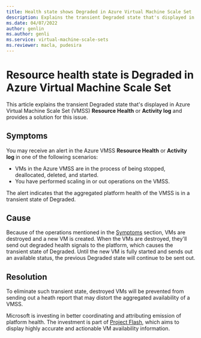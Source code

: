```yaml
---
title: Health state shows Degraded in Azure Virtual Machine Scale Set 
description: Explains the transient Degraded state that's displayed in Azure Virtual Machine Scale Set Resource Health or Activity Log.
ms.date: 04/07/2022
author: genlin
ms.author: genli
ms.service: virtual-machine-scale-sets
ms.reviewer: macla, pudesira
---
```

# Resource health state is Degraded in Azure Virtual Machine Scale Set

This article explains the transient Degraded state that's displayed in Azure Virtual Machine Scale Set (VMSS) **Resource Health** or **Activity log** and provides a solution for this issue.

## Symptoms

You may receive an alert in the Azure VMSS **Resource Health** or **Activity log** in one of the following scenarios:

- VMs in the Azure VMSS are in the process of being stopped, deallocated, deleted, and started.
- You have performed scaling in or out operations on the VMSS.

The alert indicates that the aggregated platform health of the VMSS is in a transient state of Degraded.

## Cause

Because of the operations mentioned in the [Symptoms](#symptoms) section, VMs are destroyed and a new VM is created. When the VMs are destroyed, they'll send out degraded health signals to the platform, which causes the transient state of Degraded. Until the new VM is fully started and sends out an available status, the previous Degraded state will continue to be sent out.

## Resolution

To eliminate such transient state, destroyed VMs will be prevented from sending out a heath report that may distort the aggregated availability of a VMSS.

Microsoft is investing in better coordinating and attributing emission of platform health. The investment is part of [Project Flash](https://azure.microsoft.com/blog/advancing-azure-virtual-machine-availability-monitoring-with-project-flash/), which aims to display highly accurate and actionable VM availability information.
